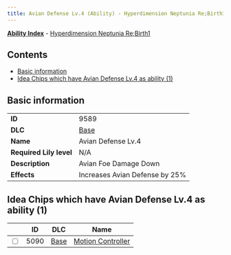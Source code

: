 ```yaml
---
title: Avian Defense Lv.4 (Ability) - Hyperdimension Neptunia Re;Birth1
---
```


[**Ability Index**](/neptunia/rb1/ability/index.html) - [Hyperdimension Neptunia Re;Birth1](/neptunia/rb1)

## Contents

- [Basic information](#basic-information)
- [Idea Chips which have Avian Defense Lv.4 as ability (1)](#idea-chips-which-have-avian-defense-lv4-as-ability-1)

## Basic information

|   |   |
| -- | -- |
| **ID** | 9589
**DLC** | [Base](/neptunia/rb1/dlc/1-base.html)
**Name** | Avian Defense Lv.4
**Required Lily level** | N/A
**Description** | Avian Foe Damage Down
**Effects** | Increases Avian Defense by 25% |


## Idea Chips which have Avian Defense Lv.4 as ability (1)

|    | ID | DLC | Name |
| -- | -- | --- | ---- |
| <input type="checkbox" id="rb1-item-1-5090" class="trackbox" /> | 5090 | [Base](/neptunia/rb1/dlc/1-base.html) | [Motion Controller](/neptunia/rb1/item/1-5090-motion-controller.html) |
